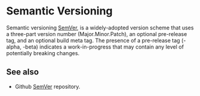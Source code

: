 # Semantic Versioning

Semantic versioning [SemVer](https://sentenz.github.io/backup-service/website/semver.org/index.html), is a widely-adopted version scheme that uses a three-part version number (Major.Minor.Patch), an optional pre-release tag, and an optional build meta tag. The presence of a pre-release tag (-alpha, -beta) indicates a work-in-progress that may contain any level of potentially breaking changes.

## See also

- Github [SemVer](https://github.com/semver/semver) repository.

